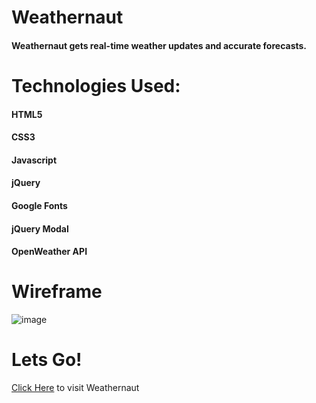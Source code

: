 # Weathernaut
#### Weathernaut gets real-time weather updates and accurate forecasts.

# Technologies Used:
#### HTML5
#### CSS3
#### Javascript
#### jQuery
#### Google Fonts
#### jQuery Modal
#### OpenWeather API

# Wireframe
![image](https://github.com/Harp27/Weathernaut/assets/122412394/21ad870f-7c7d-4b4c-bea0-94daee7d8edf)


# Lets Go!

[Click Here](https://weathernaut-zp45.onrender.com/) to visit Weathernaut
